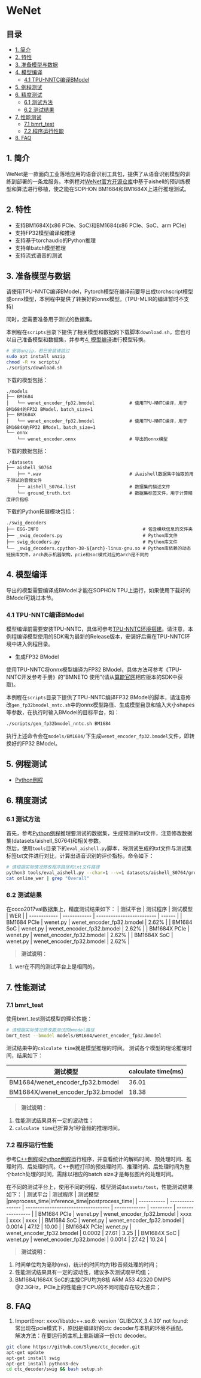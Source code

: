 # WeNet

## 目录

* [1. 简介](#1-简介)
* [2. 特性](#2-特性)
* [3. 准备模型与数据](#3-准备模型与数据)
* [4. 模型编译](#4-模型编译)
  * [4.1 TPU-NNTC编译BModel](#41-tpu-nntc编译bmodel)
* [5. 例程测试](#5-例程测试)
* [6. 精度测试](#6-精度测试)
  * [6.1 测试方法](#61-测试方法)
  * [6.2 测试结果](#62-测试结果)
* [7. 性能测试](#7-性能测试)
  * [7.1 bmrt_test](#71-bmrt_test)
  * [7.2 程序运行性能](#72-程序运行性能)
* [8. FAQ](#8-faq)

## 1. 简介
WeNet是一款面向工业落地应用的语音识别工具包，提供了从语音识别模型的训练到部署的一条龙服务。本例程对[WeNet官方开源仓库](https://github.com/wenet-e2e/wenet)中基于aishell的预训练模型和算法进行移植，使之能在SOPHON BM1684和BM1684X上进行推理测试。

## 2. 特性
* 支持BM1684X(x86 PCIe、SoC)和BM1684(x86 PCIe、SoC、arm PCIe)
* 支持FP32模型编译和推理
* 支持基于torchaudio的Python推理
* 支持单batch模型推理
* 支持流式语音的测试

## 3. 准备模型与数据
请使用TPU-NNTC编译BModel，Pytorch模型在编译前要导出成torchscript模型或onnx模型，本例程中提供了转换好的onnx模型。(TPU-MLIR的编译暂时不支持)

​同时，您需要准备用于测试的数据集。

​本例程在`scripts`目录下提供了相关模型和数据的下载脚本`download.sh`，您也可以自己准备模型和数据集，并参考[4. 模型编译](#4-模型编译)进行模型转换。

```bash
# 安装unzip，若已安装请跳过
sudo apt install unzip
chmod -R +x scripts/
./scripts/download.sh
```

下载的模型包括：
```
./models
├── BM1684
│   └── wenet_encoder_fp32.bmodel             # 使用TPU-NNTC编译，用于BM1684的FP32 BModel，batch_size=1
├── BM1684X
│   └── wenet_encoder_fp32.bmodel             # 使用TPU-NNTC编译，用于BM1684X的FP32 BModel，batch_size=1
└── onnx
    └── wenet_encoder.onnx                    # 导出的onnx模型       
```

下载的数据包括：
```
./datasets
├── aishell_S0764                                      
    ├── *.wav                                 # 从aishell数据集中抽取的用于测试的音频文件
    ├── aishell_S0764.list                    # 数据集的描述文件
    └── ground_truth.txt                      # 数据集标签文件，用于计算精度评价指标  
```

下载的Python拓展模块包括：
```
./swig_decoders
├── EGG-INFO                                       # 包含模块信息的文件夹
├── _swig_decoders.py                              # Python库文件   
├── swig_decoders.py                               # Python库文件
└── _swig_decoders.cpython-38-${arch}-linux-gnu.so # Python库依赖的动态链接库文件，arch表示机器架构，pcie和soc模式对应的arch是不同的                
```

## 4. 模型编译
导出的模型需要编译成BModel才能在SOPHON TPU上运行，如果使用下载好的BModel可跳过本节。

### 4.1 TPU-NNTC编译BModel
模型编译前需要安装TPU-NNTC，具体可参考[TPU-NNTC环境搭建](../../docs/Environment_Install_Guide.md#1-tpu-nntc环境搭建)。请注意，本例程编译模型使用的SDK需为最新的Release版本，安装好后需在TPU-NNTC环境中进入例程目录。

- 生成FP32 BModel

使用TPU-NNTC将onnx模型编译为FP32 BModel，具体方法可参考《TPU-NNTC开发参考手册》的“BMNETO 使用”(请从[算能官网](https://developer.sophgo.com/site/index/material/28/all.html)相应版本的SDK中获取)。

​本例程在`scripts`目录下提供了TPU-NNTC编译FP32 BModel的脚本，请注意修改`gen_fp32bmodel_nntc.sh`中的onnx模型路径、生成模型目录和输入大小shapes等参数，在执行时输入BModel的目标平台，如：

```bash
./scripts/gen_fp32bmodel_nntc.sh BM1684
```

​执行上述命令会在`models/BM1684/`下生成`wenet_encoder_fp32.bmodel`文件，即转换好的FP32 BModel。

## 5. 例程测试
- [Python例程](./python/README.md)

## 6. 精度测试
### 6.1 测试方法
首先，参考[Python例程](python/README.md#22-测试图片)推理要测试的数据集，生成预测的txt文件，注意修改数据集(datasets/aishell_S0764)和相关参数。  
然后，使用`tools`目录下的`eval_aishell.py`脚本，将测试生成的txt文件与测试集标签txt文件进行对比，计算出语音识别的评价指标，命令如下：
```bash
# 请根据实际情况修改程序路径和txt文件路径
python3 tools/eval_aishell.py --char=1 --v=1 datasets/aishell_S0764/ground_truth.txt python/result.txt  > online_wer
cat online_wer | grep "Overall"
```

### 6.2 测试结果
在coco2017val数据集上，精度测试结果如下：
|   测试平台    |    测试程序   |              测试模型     | WER    |
| ------------ | ------------ | ------------------------- | ------ |
| BM1684 PCIe  | wenet.py     | wenet_encoder_fp32.bmodel | 2.62%  |
| BM1684 SoC   | wenet.py     | wenet_encoder_fp32.bmodel | 2.62%  |
| BM1684X PCIe | wenet.py     | wenet_encoder_fp32.bmodel | 2.62%  | 
| BM1684X SoC  | wenet.py     | wenet_encoder_fp32.bmodel | 2.62%  | 

> **测试说明**：  
1. wer在不同的测试平台上是相同的。

## 7. 性能测试
### 7.1 bmrt_test
使用bmrt_test测试模型的理论性能：
```bash
# 请根据实际情况修改要测试的bmodel路径
bmrt_test --bmodel models/BM1684/wenet_encoder_fp32.bmodel
```
测试结果中的`calculate time`就是模型推理的时间。
测试各个模型的理论推理时间，结果如下：

|                  测试模型                   | calculate time(ms) |
| ------------------------------------------- | ----------------- |
| BM1684/wenet_encoder_fp32.bmodel            | 36.01             |
| BM1684X/wenet_encoder_fp32.bmodel           | 18.38             |

> **测试说明**：  
1. 性能测试结果具有一定的波动性；
2. `calculate time`已折算为1秒音频的推理时间。

### 7.2 程序运行性能
参考[C++例程](cpp/README.md)或[Python例程](python/README.md)运行程序，并查看统计的解码时间、预处理时间、推理时间、后处理时间。C++例程打印的预处理时间、推理时间、后处理时间为整个batch处理的时间，需除以相应的batch size才是每张图片的处理时间。

在不同的测试平台上，使用不同的例程、模型测试`datasets/test`，性能测试结果如下：
|    测试平台  |     测试程序      |             测试模型                |preprocess_time|inference_time|postprocess_time| 
| ----------- | ---------------- | ----------------------------------- | ------------- | --------- | ----------------- |
| BM1684 PCIe | wenet.py         | wenet_encoder_fp32.bmodel           | xxxx          | xxxx      | xxxx              |
| BM1684 SoC  | wenet.py         | wenet_encoder_fp32.bmodel           | 0.0014        | 47.12     | 10.00             |
| BM1684X PCIe| wenet.py         | wenet_encoder_fp32.bmodel           | 0.0002        | 27.61     | 3.25              |
| BM1684X SoC | wenet.py         | wenet_encoder_fp32.bmodel           | 0.0014        | 27.42     | 10.24             |


> **测试说明**：  
1. 时间单位均为毫秒(ms)，统计的时间均为1秒音频处理的时间；
2. 性能测试结果具有一定的波动性，建议多次测试取平均值；
3. BM1684/1684X SoC的主控CPU均为8核 ARM A53 42320 DMIPS @2.3GHz，PCIe上的性能由于CPU的不同可能存在较大差异；

## 8. FAQ  
1. ImportError: xxxx/libstdc++.so.6: version `GLIBCXX_3.4.30' not found: 常出现在pcie模式下，原因是编译好的ctc decoder与本机的环境不适配。  
解决方法：在要运行的主机上重新编译一份ctc decoder。
```bash
git clone https://github.com/Slyne/ctc_decoder.git  
apt-get update
apt-get install swig
apt-get install python3-dev 
cd ctc_decoder/swig && bash setup.sh
```
